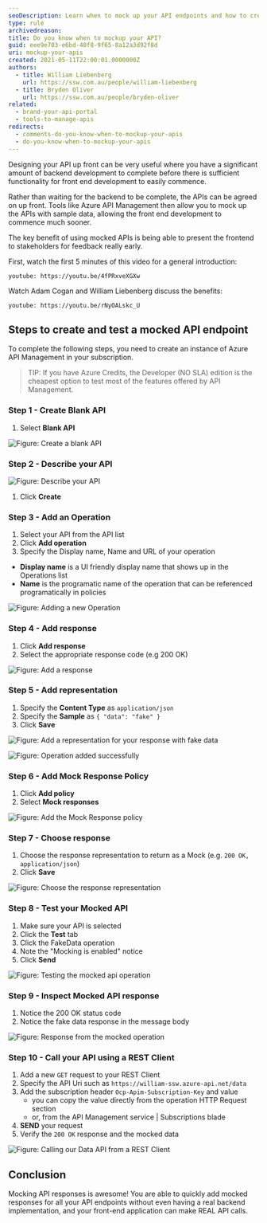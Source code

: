 ```yaml
---
seoDescription: Learn when to mock up your API endpoints and how to create a mocked API endpoint using Azure API Management.
type: rule
archivedreason:
title: Do you know when to mockup your API?
guid: eee9e703-e6bd-40f8-9f65-8a12a3d92f8d
uri: mockup-your-apis
created: 2021-05-11T22:00:01.0000000Z
authors:
  - title: William Liebenberg
    url: https://ssw.com.au/people/william-liebenberg
  - title: Bryden Oliver
    url: https://ssw.com.au/people/bryden-oliver
related:
  - brand-your-api-portal
  - tools-to-manage-apis
redirects:
  - comments-do-you-know-when-to-mockup-your-apis
  - do-you-know-when-to-mockup-your-apis
---
```


Designing your API up front can be very useful where you have a significant amount of backend development to complete before there is sufficient functionality for front end development to easily commence.

<!--endintro-->

Rather than waiting for the backend to be complete, the APIs can be agreed on up front. Tools like Azure API Management then allow you to mock up the APIs with sample data, allowing the front end development to commence much sooner.

The key benefit of using mocked APIs is being able to present the frontend to stakeholders for feedback really early.

First, watch the first 5 minutes of this video for a general introduction:

`youtube: https://youtu.be/4fPRxveXGXw`

Watch Adam Cogan and William Liebenberg discuss the benefits:

`youtube: https://youtu.be/rNyOALskc_U`

## Steps to create and test a mocked API endpoint

To complete the following steps, you need to create an instance of Azure API Management in your subscription.

> TIP: If you have Azure Credits, the Developer (NO SLA) edition is the cheapest option to test most of the features offered by API Management.

### Step 1 - Create Blank API

1. Select **Blank API**

![Figure: Create a blank API](step1-create-blank-api.png)

### Step 2 - Describe your API

![Figure: Describe your API](step2-describe-your-api.png)

1. Click **Create**

### Step 3 - Add an Operation

1. Select your API from the API list
2. Click **Add operation**
3. Specify the Display name, Name and URL of your operation

- **Display name** is a UI friendly display name that shows up in the Operations list
- **Name** is the programatic name of the operation that can be referenced programatically in policies

![Figure: Adding a new Operation](step3-add-operation.png)

### Step 4 - Add response

1. Click **Add response**
2. Select the appropriate response code (e.g 200 OK)

![Figure: Add a response](step4-add-response.png)

### Step 5 - Add representation

1. Specify the **Content Type** as `application/json`
2. Specify the **Sample** as `{ "data": "fake" }`
3. Click **Save**

![Figure: Add a representation for your response with fake data](step5-add-represtntation.png)

![Figure: Operation added successfully](step5-operation-done.png)

### Step 6 - Add Mock Response Policy

1. Click **Add policy**
2. Select **Mock responses**

![Figure: Add the Mock Response policy](step6-add-mock-response-policy.png)

### Step 7 - Choose response

1. Choose the response representation to return as a Mock (e.g. `200 OK, application/json`)
2. Click **Save**

![Figure: Choose the response representation](step7-choose-response-representation.png)

### Step 8 - Test your Mocked API

1. Make sure your API is selected
2. Click the **Test** tab
3. Click the FakeData operation
4. Note the "Mocking is enabled" notice
5. Click **Send**

![Figure: Testing the mocked api operation](step8-test-mock-api.png)

### Step 9 - Inspect Mocked API response

1. Notice the 200 OK status code
2. Notice the fake data response in the message body

![Figure: Response from the mocked operation](step9-inspect-mocked-api-reponse.png)

### Step 10 - Call your API using a REST Client

1. Add a new `GET` request to your REST Client
2. Specify the API Uri such as `https://william-ssw.azure-api.net/data`
3. Add the subscription header `Ocp-Apim-Subscription-Key` and value
   - you can copy the value directly from the operation HTTP Request section
   - or, from the API Management service | Subscriptions blade
4. **SEND** your request
5. Verify the `200 OK` response and the mocked data

![Figure: Calling our Data API from a REST Client](step10-call-from-rest-client.png)

## Conclusion

Mocking API responses is awesome! You are able to quickly add mocked responses for all your API endpoints without even having a real backend implementation, and your front-end application can make REAL API calls.
